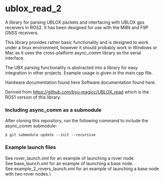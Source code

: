 # ublox_read_2
A library for parsing UBLOX packets and interfacing with UBLOX gps receivers in ROS2. It has been designed for use with the M8N and F9P GNSS receivers.

This library provides rather basic functionality and is designed to work under a linux environment, however it should probably work in Windows or Mac as it uses the cross-platform async_comm library as the serial interface.

The UBX parsing functionality is abstracted into a library for easy integration in other projects. Example usage is given in the main.cpp file.

Hardware documentation found here Software documentation found here.

Derived from https://github.com/byu-magicc/UBLOX_read which is the ROS1 version of this library.

### Including async_comm as a submodule
After cloning this repository, run the following command to include the async_comm submodule:

    $ git submodule update --init --recursive


### Example launch files
See rover_launch.xml for an example of launching a rover node.\
See base_launch.xml for an example of launching a base node.\
See example_2_rovers_launch.xml for an example of launching a base node with two rover nodes.\
